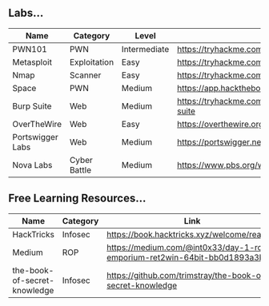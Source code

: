 <h2> Labs... </h2>

|   Name    |   Category   |   Level          |               Link                 |
|-----------|--------------|------------------|------------------------------------|
| PWN101    |    PWN       |   Intermediate   |  https://tryhackme.com/room/pwn101 |
| Metasploit  |   Exploitation|   Easy     | https://tryhackme.com/room/metasploitintro | 
| Nmap        |   Scanner     |  Easy     | https://tryhackme.com/room/furthernmap     | 
| Space       | PWN         | Medium    | https://app.hackthebox.com/challenges/space
| Burp Suite  | Web     |   Medium  |  https://tryhackme.com/module/learn-burp-suite |
| OverTheWire  | Web     |   Easy  |  https://overthewire.org/wargames/bandit/ |
| Portswigger Labs  | Web     |   Medium  |  https://portswigger.net/web-security/all-labs |
| Nova Labs | Cyber Battle  | Medium  | https://www.pbs.org/wgbh/nova/labs/lab/cyber/ |









<h2> Free Learning Resources... </h2>

|    Name     |     Category       |        Link       |
|-------------|--------------------|--------------------------------------------|
| HackTricks  | Infosec | https://book.hacktricks.xyz/welcome/readme |
| Medium      | ROP     | https://medium.com/@int0x33/day-1-rop-emporium-ret2win-64bit-bb0d1893a3b0 |
| the-book-of-secret-knowledge   | Infosec | https://github.com/trimstray/the-book-of-secret-knowledge |


